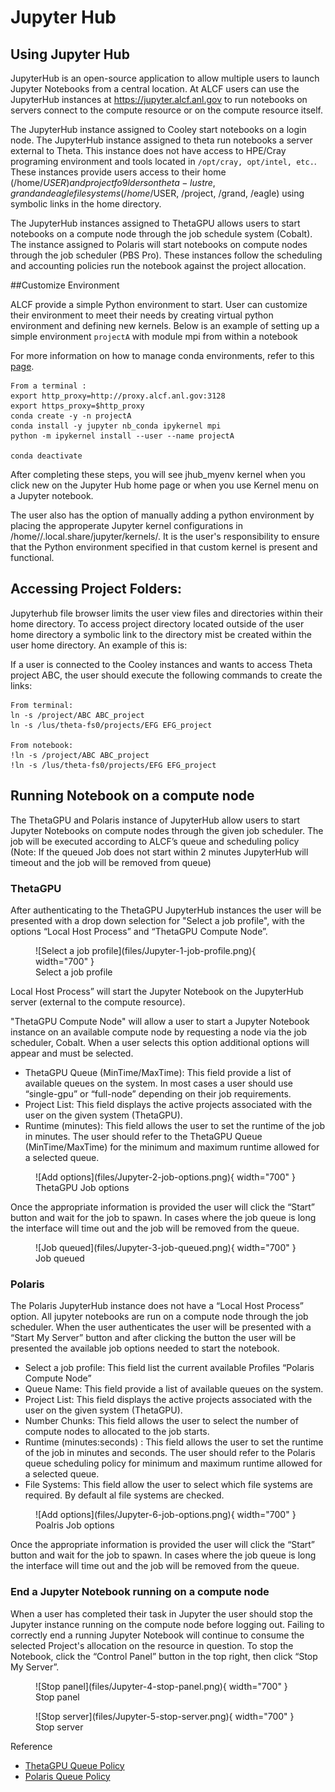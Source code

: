 # Jupyter Hub
## Using Jupyter Hub

JupyterHub is an open-source application to allow multiple users to launch Jupyter Notebooks from a central location. At ALCF users can use the JupyterHub instances at https://jupyter.alcf.anl.gov to run notebooks on servers connect to the compute resource or on the compute resource itself.

The JupyterHub instance assigned to Cooley start notebooks on a login node.  The JupyterHub instance assigned to theta run notebooks a server external to Theta.  This instance does not have access to HPE/Cray programing environment and tools located in ``/opt/cray, opt/intel, etc.``.  These instances provide users access to their home (/home/$USER) and project fo9lders on theta-lustre, grand and eagle file systems (/home/$USER, /project, /grand, /eagle) using symbolic links in the home directory.  

The JupyterHub instances assigned to ThetaGPU allows users to start notebooks on a compute node through the job schedule system (Cobalt).  The instance assigned to Polaris will start notebooks on compute nodes through the job scheduler (PBS Pro).  These instances follow the scheduling and accounting policies run the notebook against the project allocation.


##Customize Environment 

ALCF provide a simple Python environment to start.  User can customize their environment to meet their needs by creating virtual python environment and defining new kernels.  Below is an example of setting up a simple environment `projectA` with module mpi from within a notebook

For more information on how to manage conda environments, refer to this [page](https://conda.io/docs/user-guide/tasks/manage-environments.html).
````
From a terminal :
export http_proxy=http://proxy.alcf.anl.gov:3128
export https_proxy=$http_proxy
conda create -y -n projectA
conda install -y jupyter nb_conda ipykernel mpi
python -m ipykernel install --user --name projectA

conda deactivate 

````

After completing these steps, you will see jhub_myenv kernel when you click new on the Jupyter Hub home page or when you use Kernel menu on a Jupyter notebook.  

The user also has the option of manually adding a python environment by placing the approperate Jupyter kernel configurations in /home/<userid>/.local.share/jupyter/kernels/. It is the user's responsibility to ensure that the Python environment specified in that custom kernel is present and functional.


## Accessing Project Folders:

Jupyterhub file browser limits the user view files and directories within their home directory. To access project directory located outside of the user home directory a symbolic link to the directory mist be created within the user home directory. An example of this is:

 If a user is connected to the Cooley instances and wants to access Theta project ABC, the user should execute the following commands to create the links:

```
From terminal:
ln -s /project/ABC ABC_project
ln -s /lus/theta-fs0/projects/EFG EFG_project
 
From notebook:
!ln -s /project/ABC ABC_project
!ln -s /lus/theta-fs0/projects/EFG EFG_project
```


## Running Notebook on a compute node

The ThetaGPU and Polaris instance of JupyterHub allow users to start Jupyter Notebooks on compute nodes through the given job scheduler.  The job will be executed according to ALCF’s  queue and scheduling policy (Note:  If the queued Job does not start within 2 minutes JupyterHub will timeout and the job will be removed from queue) 

### ThetaGPU

After authenticating to the ThetaGPU  JupyterHub instances the user will be presented with a drop down selection for "Select a job profile", with the options  “Local Host Process” and “ThetaGPU Compute Node”.

<figure markdown>
  ![Select a job profile](files/Jupyter-1-job-profile.png){ width="700" }
  <figcaption>Select a job profile</figcaption>
</figure>

Local Host Process” will start the Jupyter Notebook on the JupyterHub server (external to the compute resource).

"ThetaGPU Compute Node" will allow a user to start a Jupyter Notebook instance on an available compute node by requesting a node via the job scheduler, Cobalt.  When a user selects this option additional options will appear and must be selected.

- ThetaGPU Queue (MinTime/MaxTime): This field provide a list of available queues on the system.  In most cases a user should use “single-gpu” or “full-node” depending on their job requirements.
- Project List:  This field displays the active projects associated with the user on the given system (ThetaGPU).
- Runtime (minutes):  This field allows the user to set the runtime of the job in minutes.  The user should refer to the ThetaGPU Queue (MinTime/MaxTime) for the minimum and maximum runtime allowed for a selected queue.

<figure markdown>
  ![Add options](files/Jupyter-2-job-options.png){ width="700" }
  <figcaption>ThetaGPU Job options</figcaption>
</figure>

Once the appropriate information is provided the user will click the “Start” button and wait for the job to spawn.  In cases where the job queue is long the interface will time out and the job will be removed from the queue.

<figure markdown>
  ![Job queued](files/Jupyter-3-job-queued.png){ width="700" }
  <figcaption>Job queued</figcaption>
</figure>


### Polaris

The Polaris JupyterHub instance does not have a “Local Host Process” option.  All jupyter notebooks are run on a compute node through the job scheduler.  When the user authenticates the user will be presented with a “Start My Server” button and after clicking the button the user will be presented the available job options needed to start the notebook.  

- Select a job profile:  This field list the current available Profiles “Polaris Compute Node”
- Queue Name: This field provide a list of available queues on the system. 
- Project List: This field displays the active projects associated with the user on the given system (ThetaGPU).
- Number Chunks: This field allows the user to select the number of compute nodes to allocated to the job starts.
- Runtime (minutes:seconds) : This field allows the user to set the runtime of the job in minutes and seconds. The user should refer to the Polaris queue scheduling policy for minimum and maximum runtime allowed for a selected queue.
- File Systems: This field allow the user to select which file systems are required.   By default al file systems are checked.
 
<figure markdown>
  ![Add options](files/Jupyter-6-job-options.png){ width="700" }
  <figcaption>Poalris Job options</figcaption>
</figure>

Once the appropriate information is provided the user will click the “Start” button and wait for the job to spawn.  In cases where the job queue is long the interface will time out and the job will be removed from the queue.


### End a Jupyter Notebook running on a compute node ###
When a user has completed their task in Jupyter the user should stop the Jupyter instance running on the compute node before logging out.  Failing to correctly end a running Jupyter Notebook will continue to consume the selected Project's allocation on the resource in question.  To stop the Notebook, click the “Control Panel” button in the top right, then click “Stop My Server”.

<figure markdown>
  ![Stop panel](files/Jupyter-4-stop-panel.png){ width="700" }
  <figcaption>Stop panel</figcaption>
</figure>

<figure markdown>
  ![Stop server](files/Jupyter-5-stop-server.png){ width="700" }
  <figcaption>Stop server</figcaption>
</figure>

Reference 

- [ThetaGPU Queue Policy](../theta-gpu/queueing-and-running-jobs/job-and-queue-scheduling.md)
- [Polaris Queue Policy](../polaris/queueing-and-running-jobs/job-and-queue-scheduling.md)

